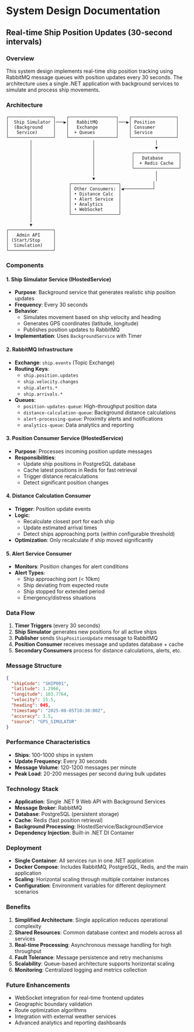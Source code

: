 # System Design Documentation

## Real-time Ship Position Updates (30-second intervals)

### Overview
This system design implements real-time ship position tracking using RabbitMQ message queues with position updates every 30 seconds. The architecture uses a single .NET application with background services to simulate and process ship movements.

### Architecture

```
┌─────────────────┐    ┌──────────────────┐    ┌─────────────────┐
│  Ship Simulator │───▶│   RabbitMQ       │───▶│ Position        │
│  (Background    │    │   Exchange       │    │ Consumer        │
│   Service)      │    │  + Queues        │    │ Service         │
└─────────────────┘    └──────────────────┘    └─────────────────┘
         │                       │                       │
         │                       │                       ▼
         │                       │              ┌─────────────────┐
         │                       │              │   Database      │
         │                       │              │  + Redis Cache  │
         │                       │              └─────────────────┘
         │                       │                       │
         │                       ▼                       │
         │              ┌──────────────────┐            │
         │              │ Other Consumers: │◀───────────┘
         │              │ • Distance Calc  │
         │              │ • Alert Service  │
         │              │ • Analytics      │
         │              │ • WebSocket      │
         │              └──────────────────┘
         │
         ▼
┌─────────────────┐
│   Admin API     │
│ (Start/Stop     │
│  Simulation)    │
└─────────────────┘
```

### Components

#### 1. Ship Simulator Service (IHostedService)
- **Purpose**: Background service that generates realistic ship position updates
- **Frequency**: Every 30 seconds
- **Behavior**: 
  - Simulates movement based on ship velocity and heading
  - Generates GPS coordinates (latitude, longitude)
  - Publishes position updates to RabbitMQ
- **Implementation**: Uses `BackgroundService` with Timer

#### 2. RabbitMQ Infrastructure
- **Exchange**: `ship.events` (Topic Exchange)
- **Routing Keys**: 
  - `ship.position.updates`
  - `ship.velocity.changes`
  - `ship.alerts.*`
  - `ship.arrivals.*`
- **Queues**:
  - `position-updates-queue`: High-throughput position data
  - `distance-calculation-queue`: Background distance calculations
  - `alert-processing-queue`: Proximity alerts and notifications
  - `analytics-queue`: Data analytics and reporting

#### 3. Position Consumer Service (IHostedService)
- **Purpose**: Processes incoming position update messages
- **Responsibilities**:
  - Update ship positions in PostgreSQL database
  - Cache latest positions in Redis for fast retrieval
  - Trigger distance recalculations
  - Detect significant position changes

#### 4. Distance Calculation Consumer
- **Trigger**: Position update events
- **Logic**: 
  - Recalculate closest port for each ship
  - Update estimated arrival times
  - Detect ships approaching ports (within configurable threshold)
- **Optimization**: Only recalculate if ship moved significantly

#### 5. Alert Service Consumer
- **Monitors**: Position changes for alert conditions
- **Alert Types**:
  - Ship approaching port (< 10km)
  - Ship deviating from expected route
  - Ship stopped for extended period
  - Emergency/distress situations

### Data Flow

1. **Timer Triggers** (every 30 seconds)
2. **Ship Simulator** generates new positions for all active ships
3. **Publisher** sends `ShipPositionUpdate` message to RabbitMQ
4. **Position Consumer** receives message and updates database + cache
5. **Secondary Consumers** process for distance calculations, alerts, etc.

### Message Structure

```json
{
  "shipCode": "SHIP001",
  "latitude": 1.2966,
  "longitude": 103.7764,
  "velocity": 15.5,
  "heading": 045,
  "timestamp": "2025-08-05T10:30:00Z",
  "accuracy": 3.5,
  "source": "GPS_SIMULATOR"
}
```

### Performance Characteristics

- **Ships**: 100-1000 ships in system
- **Update Frequency**: Every 30 seconds
- **Message Volume**: 120-1200 messages per minute
- **Peak Load**: 20-200 messages per second during bulk updates

### Technology Stack

- **Application**: Single .NET 9 Web API with Background Services
- **Message Broker**: RabbitMQ
- **Database**: PostgreSQL (persistent storage)
- **Cache**: Redis (fast position retrieval)
- **Background Processing**: IHostedService/BackgroundService
- **Dependency Injection**: Built-in .NET DI Container

### Deployment

- **Single Container**: All services run in one .NET application
- **Docker Compose**: Includes RabbitMQ, PostgreSQL, Redis, and the main application
- **Scaling**: Horizontal scaling through multiple container instances
- **Configuration**: Environment variables for different deployment scenarios

### Benefits

1. **Simplified Architecture**: Single application reduces operational complexity
2. **Shared Resources**: Common database context and models across all services
3. **Real-time Processing**: Asynchronous message handling for high throughput
4. **Fault Tolerance**: Message persistence and retry mechanisms
5. **Scalability**: Queue-based architecture supports horizontal scaling
6. **Monitoring**: Centralized logging and metrics collection

### Future Enhancements

- WebSocket integration for real-time frontend updates
- Geographic boundary validation
- Route optimization algorithms
- Integration with external weather services
- Advanced analytics and reporting dashboards

